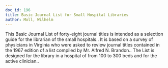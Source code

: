```yaml
---
doc_id: 196
title: Basic Journal List for Small Hospital Libraries
author: Moll, Wilhelm
---
```


This Basic Journal List of forty-eight journal titles is intended as a 
selection guide for the librarian of the small hospitals.. It is based on a
survey of physicians in Virginia who were asked to review journal titles
contained in the 1967 edition of a list compiled by Mr. Alfred N. Brandon..
The List is designed for the library in a hospital of from 100 to 300 beds and
for the active clinician..